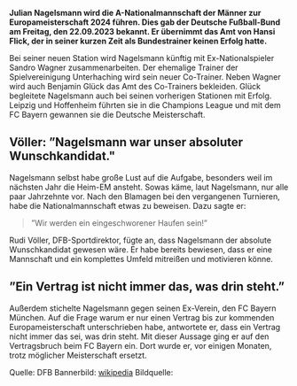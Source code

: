 **Julian Nagelsmann wird die A-Nationalmannschaft der Männer zur Europameisterschaft 2024 führen. Dies gab der Deutsche Fußball-Bund am Freitag, den 22.09.2023 bekannt. Er übernimmt das Amt von Hansi Flick, der in seiner kurzen Zeit als Bundestrainer keinen Erfolg hatte.**

Bei seiner neuen Station wird Nagelsmann künftig mit Ex-Nationalspieler Sandro Wagner zusammenarbeiten. Der ehemalige Trainer der Spielvereinigung Unterhaching wird sein neuer Co-Trainer. Neben Wagner wird auch Benjamin Glück das Amt des Co-Trainers bekleiden. Glück begleitete Nagelsmann auch bei seinen vorherigen Stationen mit Erfolg. Leipzig und Hoffenheim führten sie in die Champions League und mit dem FC Bayern gewannen sie die Deutsche Meisterschaft. 
  

## Völler: ”Nagelsmann war unser absoluter Wunsch&shy;kandidat." 
 
Nagelsmann selbst habe große Lust auf die Aufgabe, besonders weil im nächsten Jahr die Heim-EM ansteht. Sowas käme, laut Nagelsmann, nur alle paar Jahrzehnte vor. Nach den Blamagen bei den vergangenen Turnieren, habe die Nationalmannschaft etwas zu beweisen. Dazu sagte er:

> ”Wir werden ein eingeschworener Haufen sein!”

Rudi Völler, DFB-Sportdirektor, fügte an, dass Nagelsmann der absolute Wunschkandidat gewesen wäre. Er habe bereits bewiesen, dass er eine Mannschaft und ein komplettes Umfeld mitreißen und motivieren könne.  
 
## ”Ein Vertrag ist nicht immer das, was drin steht.” 
 
Außerdem stichelte Nagelsmann gegen seinen Ex-Verein, den FC Bayern München. Auf die Frage warum er nur einen Vertrag bis zur kommenden Europameisterschaft unterschrieben habe, antwortete er, dass ein Vertrag nicht immer das sei, was drin steht. Mit dieser Aussage ging er auf den Vertragsbruch beim FC Bayern ein. Dort wurde er, vor einigen Monaten, trotz möglicher Meisterschaft ersetzt.

Quelle: DFB
Bannerbild: [wikipedia](https://upload.wikimedia.org/wikipedia/commons/3/3b/2022-07-30_Fu%C3%9Fball%2C_M%C3%A4nner%2C_DFL-Supercup%2C_RB_Leipzig_-_FC_Bayern_M%C3%BCnchen_1DX_3204_by_Stepro.jpg)
Bildquelle:
